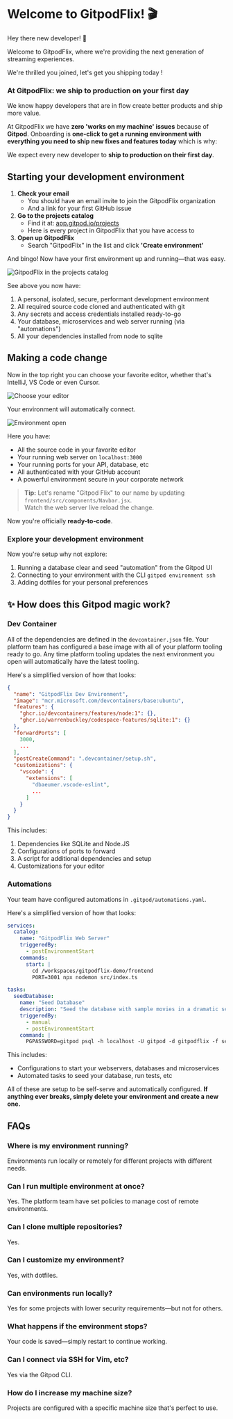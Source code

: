 # Welcome to GitpodFlix! 🎬

Hey there new developer! 👋

Welcome to GitpodFlix, where we're providing the next generation of streaming experiences.

We're thrilled you joined, let's get you shipping today !

### At GitpodFlix: we ship to production on your first day

We know happy developers that are in flow create better products and ship more value.

At GitpodFlix we have **zero 'works on my machine' issues** because of **Gitpod**. Onboarding is **one-click to get a running environment with everything you need to ship new fixes and features today** which is why:

We expect every new developer to **ship to production on their first day**.

## Starting your development environment

1. **Check your email**
    * You should have an email invite to join the GitpodFlix organization
    * And a link for your first GitHub issue
3. **Go to the projects catalog**
    * Find it at: [app.gitpod.io/projects](https://app.gitpod.io/projects)
    * Here is every project in GitpodFlix that you have access to
5. **Open up GitpodFlix**
    * Search "GitpodFlix" in the list and click **'Create environment'**

And bingo! Now have your first environment up and running—that was easy.

![GitpodFlix in the projects catalog](./images/gitpodflix-loading.png)

See above you now have:

1. A personal, isolated, secure, performant development environment
1. All required source code cloned and authenticated with git
1. Any secrets and access credentials installed ready-to-go
1. Your database, microservices and web server running (via "automations")
1. All your dependencies installed from node to sqlite

## Making a code change

Now in the top right you can choose your favorite editor, whether that's IntelliJ, VS Code or even Cursor.

![Choose your editor](./images/choose-your-editor.png)

Your environment will automatically connect.

![Environment open](./images/environment-open.png)

Here you have:

- All the source code in your favorite editor
- Your running web server on `localhost:3000`
- Your running ports for your API, database, etc
- All authenticated with your GitHub account
- A powerful environment secure in your corporate network

> **Tip:** Let's rename "Gitpod Flix" to our name by updating `frontend/src/components/Navbar.jsx`. <br/> Watch the web server live reload the change.

Now you're officially **ready-to-code**.

### Explore your development environment

Now you're setup why not explore:

1. Running a database clear and seed "automation" from the Gitpod UI
2. Connecting to your environment with the CLI `gitpod environment ssh`
3. Adding dotfiles for your personal preferences

## ✨ How does this Gitpod magic work?

### Dev Container

All of the dependencies are defined in the `devcontainer.json` file. Your platform team has configured a base image with all of your platform tooling ready to go. Any time platform tooling updates the next environment you open will automatically have the latest tooling.

Here's a simplified version of how that looks:

```json
{
  "name": "GitpodFlix Dev Environment",
  "image": "mcr.microsoft.com/devcontainers/base:ubuntu",
  "features": {
    "ghcr.io/devcontainers/features/node:1": {},
    "ghcr.io/warrenbuckley/codespace-features/sqlite:1": {}
  },
  "forwardPorts": [
    3000,
    ...
  ],
  "postCreateCommand": ".devcontainer/setup.sh",
  "customizations": {
    "vscode": {
      "extensions": [
        "dbaeumer.vscode-eslint",
        ...
      ]
    }
  }
}
```

This includes:

1. Dependencies like SQLite and Node.JS
2. Configurations of ports to forward
3. A script for additional dependencies and setup
4. Customizations for your editor

### Automations

Your team have configured automations in `.gitpod/automations.yaml`.

Here's a simplified version of how that looks:

```yaml
services:
  catalog:
    name: "GitpodFlix Web Server"
    triggeredBy:
      - postEnvironmentStart
    commands:
      start: |
        cd /workspaces/gitpodflix-demo/frontend
        PORT=3001 npx nodemon src/index.ts

tasks:
  seedDatabase:
    name: "Seed Database"
    description: "Seed the database with sample movies in a dramatic sequence"
    triggeredBy:
      - manual
      - postEnvironmentStart
    command: |
      PGPASSWORD=gitpod psql -h localhost -U gitpod -d gitpodflix -f seeds/01_seed_trending.sql
```

This includes:

- Configurations to start your webservers, databases and microservices
- Automated tasks to seed your database, run tests, etc

All of these are setup to be self-serve and automatically configured. **If anything ever breaks, simply delete your environment and create a new one.**

## FAQs

### Where is my environment running? 

Environments run locally or remotely for different projects with different needs. 

### Can I run multiple environment at once?

Yes. The platform team have set policies to manage cost of remote environments. 

### Can I clone multiple repositories?

Yes.

### Can I customize my environment?

Yes, with dotfiles. 

### Can environments run locally? 

Yes for some projects with lower security requirements—but not for others. 

### What happens if the environment stops?

Your code is saved—simply restart to continue working.

### Can I connect via SSH for Vim, etc?

Yes via the Gitpod CLI.

### How do I increase my machine size?

Projects are configured with a specific machine size that's perfect to use. 
